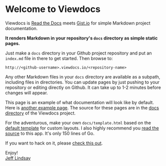 # Welcome to Viewdocs

Viewdocs is [Read the Docs](https://readthedocs.org/) meets [Gist.io](http://gist.io/) for simple Markdown project documentation.

**It renders Markdown in your repository's `docs` directory as simple static pages.**

Just make a `docs` directory in your Github project repository and put an `index.md` file in there to get started. Then browse to:

	http://<github-username>.viewdocs.io/<repository-name>

Any other Markdown files in your `docs` directory are available as a subpath, including files in directories. You can update pages by just pushing to your repository or editing directly on Github. It can take up to 1-2 minutes before changes will appear.

This page is an example of what documentation will look like by default. Here is [another example page](/viewdocs/example). The source for these pages are in the [docs directory](https://github.com/progrium/viewdocs/tree/master/docs) of the Viewdocs project.

For the adventurous, make your own `docs/template.html` based on the [default template](https://github.com/progrium/viewdocs/blob/master/docs/template.html) for custom layouts. I also highly recommend you [read the source](https://github.com/progrium/viewdocs/blob/master/viewdocs.go) to this app. It's only 150 lines of Go.

If you want to hack on it, please [check this out](/viewdocs/development).

Enjoy!<br />
[Jeff Lindsay](http://twitter.com/progrium)